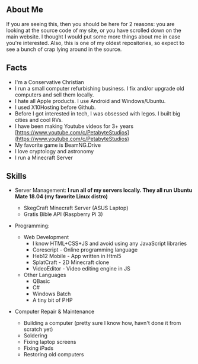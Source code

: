 
## About Me

If you are seeing this, then you should be here for 2 reasons: you are looking at the source code of my site, or you have scrolled down on the main website. I thought I would put some more things about me in case you're interested. Also, this is one of my oldest repositories, so expect to see a bunch of crap lying around in the source.

## Facts

 - I'm a Conservative Christian
 - I run a small computer refurbishing business. I fix and/or upgrade old computers and sell them locally.
 - I hate all Apple products. I use Android and Windows/Ubuntu.
 - I used X10Hosting before Github.
 - Before I got interested in tech, I was obsessed with legos. I built big cities and cool RVs.
 - I have been making Youtube videos for 3+ years [https://www.youtube.com/c/PetabyteStudios](https://www.youtube.com/c/PetabyteStudios)
 - My favorite game is BeamNG.Drive
 - I love cryptology and astronomy
 - I run a Minecraft Server

## Skills
- Server Management:
**I run all of my servers locally. They all run Ubuntu Mate 18.04 (my favorite Linux distro)**
  - SkegCraft Minecraft Server (ASUS Laptop)
  - Gratis Bible API (Raspberry Pi 3)

- Programming:
  - Web Development
    - I know HTML+CSS+JS and avoid using any JavaScript libraries
    - Corescript - Online programming language
    - Heb12 Mobile - App written in Html5
    - SplatCraft - 2D Minecraft clone
    - VideoEditor - Video editing engine in JS
  - Other Languages
    - QBasic
    - C#
    - Windows Batch
    - A tiny bit of PHP
- Computer Repair & Maintenance
  - Building a computer (pretty sure I know how, havn't done it from scratch yet)
  - Soldering
  - Fixing laptop screens
  - Fixing iPads
  - Restoring old computers
